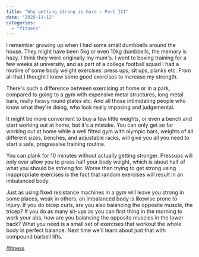 ```yaml
---
title: "Why getting strong is hard – Part III"
date: "2020-11-12"
categories: 
  - "fitness"
---
```


I remember growing up when I had some small dumbbells around the house. They might have been 5kg or even 10kg dumbbells, the memory is hazy. I think they were originally my mum's. I went to boxing training for a few weeks at university, and as part of a college football squad I had a routine of some body weight exercises: press ups, sit ups, planks etc. From all that I thought I knew some good exercises to increase my strength.

  

There's such a difference between exercising at home or in a park, compared to going to a gym with expensive metal structures, long metal bars, really heavy round plates etc. And all those intimidating people who know what they're doing, who look really imposing and judgemental.

  

It might be more convenient to buy a few little weights, or even a bench and start working out at home, but it's a mistake. You can only get so far working out at home while a well fitted gym with olympic bars, weights of all different sizes, benches, and adjustable racks, will give you all you need to start a safe, progressive training routine.

  

You can plank for 10 minutes without actually getting stronger. Pressups will only ever allow you to press half your body weight, which is about half of what you should be striving for. Worse than trying to get strong using inappropriate exercises is the fact that random exercises will result in an imbalanced body.

  

Just as using fixed resistance machines in a gym will leave you strong in some places, weak in others, an imbalanced body is likewise prone to injury. If you do bicep curls, are you also balancing the opposite muscle, the tricep? If you do as many sit-ups as you can first thing in the morning to work your abs, how are you balancing the opposite muscles in the lower back? What you need is a small set of exercises that workout the whole body in perfect balance. Next time we'll learn about just that with compound barbell lifts.

  

[/fitness](https://lifebeyondfife.com/fitness/)
